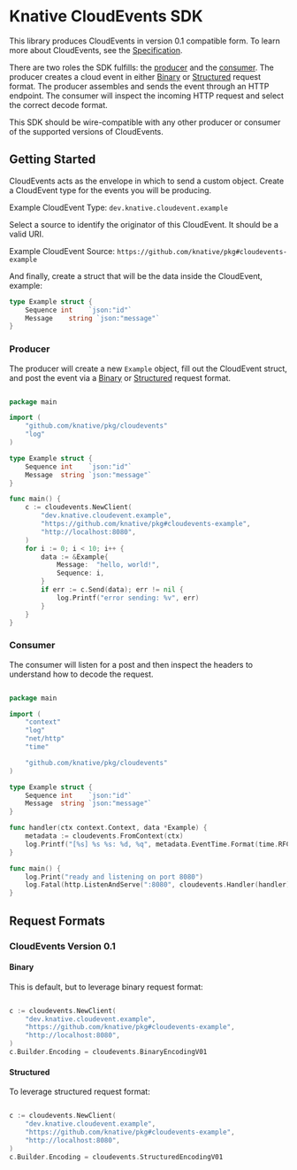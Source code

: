 # Knative CloudEvents SDK

This library produces CloudEvents in version 0.1 compatible form. To learn more
about CloudEvents, see the [Specification](https://github.com/cloudevents/spec).

There are two roles the SDK fulfills: the [producer](#producer) and the
[consumer](#consumer). The producer creates a cloud event in either
[Binary](#binary) or [Structured](#structured) request format. The producer
assembles and sends the event through an HTTP endpoint. The consumer will
inspect the incoming HTTP request and select the correct decode format.

This SDK should be wire-compatible with any other producer or consumer of the
supported versions of CloudEvents.

## Getting Started

CloudEvents acts as the envelope in which to send a custom object. Create a
CloudEvent type for the events you will be producing.

Example CloudEvent Type: `dev.knative.cloudevent.example`

Select a source to identify the originator of this CloudEvent. It should be a
valid URI.

Example CloudEvent Source: `https://github.com/knative/pkg#cloudevents-example`

And finally, create a struct that will be the data inside the CloudEvent,
example:

```go
type Example struct {
    Sequence int    `json:"id"`
    Message    string `json:"message"`
}
```

### Producer

The producer will create a new `Example` object, fill out the CloudEvent struct,
and post the event via a [Binary](#binary) or [Structured](#structured) request
format.

```go

package main

import (
    "github.com/knative/pkg/cloudevents"
    "log"
)

type Example struct {
    Sequence int    `json:"id"`
    Message  string `json:"message"`
}

func main() {
    c := cloudevents.NewClient(
        "dev.knative.cloudevent.example",
        "https://github.com/knative/pkg#cloudevents-example",
        "http://localhost:8080",
    )
    for i := 0; i < 10; i++ {
        data := &Example{
            Message:  "hello, world!",
            Sequence: i,
        }
        if err := c.Send(data); err != nil {
            log.Printf("error sending: %v", err)
        }
    }
}

```

### Consumer

The consumer will listen for a post and then inspect the headers to understand
how to decode the request.

```go

package main

import (
    "context"
    "log"
    "net/http"
    "time"

    "github.com/knative/pkg/cloudevents"
)

type Example struct {
    Sequence int    `json:"id"`
    Message  string `json:"message"`
}

func handler(ctx context.Context, data *Example) {
    metadata := cloudevents.FromContext(ctx)
    log.Printf("[%s] %s %s: %d, %q", metadata.EventTime.Format(time.RFC3339), metadata.ContentType, metadata.Source, data.Sequence, data.Message)
}

func main() {
    log.Print("ready and listening on port 8080")
    log.Fatal(http.ListenAndServe(":8080", cloudevents.Handler(handler)))
}


```

## Request Formats

### CloudEvents Version 0.1  

#### Binary

This is default, but to leverage binary request format:

```go

c := cloudevents.NewClient(
    "dev.knative.cloudevent.example",
    "https://github.com/knative/pkg#cloudevents-example",
    "http://localhost:8080",
)
c.Builder.Encoding = cloudevents.BinaryEncodingV01

```

#### Structured

To leverage structured request format:

```go

c := cloudevents.NewClient(
    "dev.knative.cloudevent.example",
    "https://github.com/knative/pkg#cloudevents-example",
    "http://localhost:8080",
)
c.Builder.Encoding = cloudevents.StructuredEncodingV01
```
